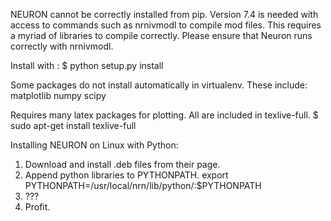 NEURON cannot be correctly installed from pip. Version 7.4 is needed with access
to commands such as nrnivmodl to compile mod files. 
This requires a myriad of libraries to compile correctly. 
Please ensure that Neuron runs correctly with nrnivmodl.

Install with :
	$ python setup.py install

Some packages do not install automatically
in virtualenv.
These include:
	matplotlib
	numpy
	scipy

Requires many latex packages for plotting. All are included
in texlive-full.
	$ sudo apt-get install texlive-full

Installing NEURON on Linux with Python:
1. Download and install .deb files from their page.
2. Append python libraries to PYTHONPATH.
    export PYTHONPATH=/usr/local/nrn/lib/python/:$PYTHONPATH
3. ???
4. Profit.

